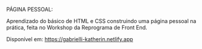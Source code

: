 PÁGINA PESSOAL:

Aprendizado do básico de HTML e CSS construindo uma página pessoal na prática, feita no Workshop da Reprograma de Front End.

Disponível em: https://gabrielli-katherin.netlify.app

